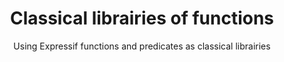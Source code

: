 ---
title: Classical librairies of functions
subtitle: Using Expressif functions and predicates as classical librairies
tags: [alternative]
---